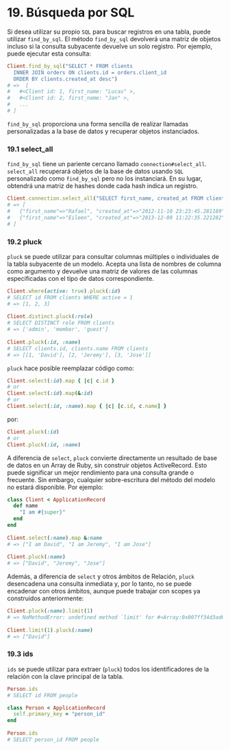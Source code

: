 # 19. Búsqueda por SQL

Si desea utilizar su propio `SQL` para buscar registros en una tabla, puede utilizar `find_by_sql`. El método `find_by_sql` devolverá una matriz de objetos incluso si la consulta subyacente devuelve un solo registro. Por ejemplo, puede ejecutar esta consulta:

```ruby
Client.find_by_sql("SELECT * FROM clients
  INNER JOIN orders ON clients.id = orders.client_id
  ORDER BY clients.created_at desc")
# =>  [
#   #<Client id: 1, first_name: "Lucas" >,
#   #<Client id: 2, first_name: "Jan" >,
#   ...
# ]
```

`find_by_sql` proporciona una forma sencilla de realizar llamadas personalizadas a la base de datos y recuperar objetos instanciados.



### 19.1 select\_all

`find_by_sql` tiene un pariente cercano llamado `connection#select_all`. `select_all` recuperará objetos de la base de datos usando `SQL` personalizado como `find_by_sql` pero no los instanciará. En su lugar, obtendrá una matriz de hashes donde cada hash indica un registro.

```ruby
Client.connection.select_all("SELECT first_name, created_at FROM clients WHERE id = '1'")
# => [
#   {"first_name"=>"Rafael", "created_at"=>"2012-11-10 23:23:45.281189"},
#   {"first_name"=>"Eileen", "created_at"=>"2013-12-09 11:22:35.221282"}
# ]
```



### 19.2 pluck

`pluck` se puede utilizar para consultar columnas múltiples o individuales de la tabla subyacente de un modelo. Acepta una lista de nombres de columna como argumento y devuelve una matriz de valores de las columnas especificadas con el tipo de datos correspondiente.

```ruby
Client.where(active: true).pluck(:id)
# SELECT id FROM clients WHERE active = 1
# => [1, 2, 3]
 
Client.distinct.pluck(:role)
# SELECT DISTINCT role FROM clients
# => ['admin', 'member', 'guest']
 
Client.pluck(:id, :name)
# SELECT clients.id, clients.name FROM clients
# => [[1, 'David'], [2, 'Jeremy'], [3, 'Jose']]
```

`pluck` hace posible reemplazar código como:

```ruby
Client.select(:id).map { |c| c.id }
# or
Client.select(:id).map(&:id)
# or
Client.select(:id, :name).map { |c| [c.id, c.name] }
```

por:

```ruby
Client.pluck(:id)
# or
Client.pluck(:id, :name)
```

A diferencia de `select`, `pluck` convierte directamente un resultado de base de datos en un Array de Ruby, sin construir objetos ActiveRecord. Esto puede significar un mejor rendimiento para una consulta grande o frecuente. Sin embargo, cualquier sobre-escritura del método del modelo no estará disponible. Por ejemplo:

```ruby
class Client < ApplicationRecord
  def name
    "I am #{super}"
  end
end
 
Client.select(:name).map &:name
# => ["I am David", "I am Jeremy", "I am Jose"]
 
Client.pluck(:name)
# => ["David", "Jeremy", "Jose"]
```

Además, a diferencia de `select` y otros ámbitos de Relación, `pluck` desencadena una consulta inmediata y, por lo tanto, no se puede encadenar con otros ámbitos, aunque puede trabajar con scopes ya construidos anteriormente:

```ruby
Client.pluck(:name).limit(1)
# => NoMethodError: undefined method `limit' for #<Array:0x007ff34d3ad6d8>
 
Client.limit(1).pluck(:name)
# => ["David"]
```



### 19.3 ids

`ids` se puede utilizar para extraer \(`pluck`\) todos los identificadores de la relación con la clave principal de la tabla.

```ruby
Person.ids
# SELECT id FROM people
```

```ruby
class Person < ApplicationRecord
  self.primary_key = "person_id"
end
 
Person.ids
# SELECT person_id FROM people
```








